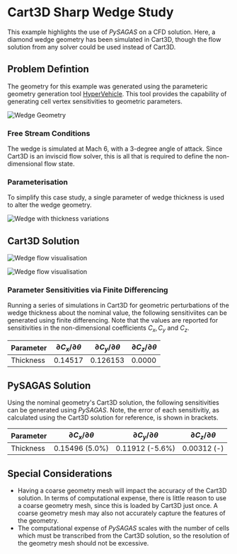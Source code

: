 # Cart3D Sharp Wedge Study

This example highlights the use of *PySAGAS* on a 
CFD solution. Here, a diamond wedge geometry has 
been simulated in Cart3D, though the flow solution
from any solver could be used instead of Cart3D.

## Problem Defintion
The geometry for this example was generated using the 
parameteric geometry generation tool 
[HyperVehicle](https://github.com/kieran-mackle/hypervehicle).
This tool provides the capability of generating cell vertex
sensitivities to geometric parameters. 

![Wedge Geometry](../_static/wedge.png)


### Free Stream Conditions
The wedge is simulated at Mach 6, with a 3-degree angle of attack.
Since Cart3D is an inviscid flow solver, this is all that is required
to define the non-dimensional flow state.


### Parameterisation

To simplify this case study, a single parameter of wedge thickness
is used to alter the wedge geometry. 


![Wedge with thickness variations](../_static/thick-thin-wedges.png)


## Cart3D Solution

![Wedge flow visualisation](../_static/wedge-flow.png) 

![Wedge flow visualisation](../_static/wedge-flow2.png)


### Parameter Sensitivities via Finite Differencing
Running a series of simulations in Cart3D for geometric 
perturbations of the wedge thickness about the nominal 
value, the following sensitiviites can be generated using
finite differencing. Note that the values are reported for
sensitivities in the non-dimensional coefficients 
$C_x, C_y$ and $C_z$.


|  Parameter      | $\partial C_x/ \partial \theta$ | $\partial C_y/ \partial \theta$ | $\partial C_z/ \partial \theta$ |
|-----------------|-----------|-----------|-----------|
| Thickness       |  0.14517  |  0.126153   |  0.0000  |


## PySAGAS Solution
Using the nominal geometry's Cart3D solution, the following
sensitivities can be generated using *PySAGAS*.
Note, the error of each sensitivitiy, as calculated using 
the Cart3D solution for reference, is shown in brackets.

|  Parameter      | $\partial C_x/ \partial \theta$ | $\partial C_y/ \partial \theta$ | $\partial C_z/ \partial \theta$ |
|-----------------|-----------|-----------|-----------|
| Thickness       |  0.15496 (5.0%) | 0.11912 (-5.6%)  |  0.00312 (-) |



## Special Considerations

- Having a coarse geometry mesh will impact the accuracy of the
Cart3D solution. In terms of computational expense, there is little
reason to use a coarse geometry mesh, since this is loaded by Cart3D
just once. A coarse geometry mesh may also not accurately capture
the features of the geometry.
- The computational expense of *PySAGAS* scales with the number of 
cells which must be transcribed from the Cart3D solution, so the 
resolution of the geometry mesh should not be excessive.
